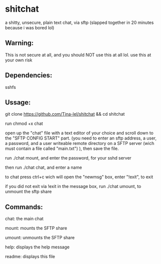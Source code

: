 # shitchat
a shitty, unsecure, plain text chat, via sftp (slapped together in 20 minutes because i was bored lol)

Warning:
-
This is not secure at all, and you should NOT use this at all lol. use this at your own risk

Dependencies:
-
sshfs

Ussage:
-

git clone https://github.com/Tina-lel/shitchat && cd shitchat

run chmod +x chat

open up the "chat" file with a text editor of your choice and scroll down to the "SFTP CONFIG START" part. (you need to enter an sftp address, a user, a password, and a user writeable remote directory on a SFTP server (wich must contain a file called "main.txt") ), then save the file.

run ./chat mount, and enter the password, for your sshd server

then run ./chat chat, and enter a name

to chat press ctrl+c wich will open the "newmsg" box, enter "!exit", to exit

if you did not exit via !exit in the message box, run ./chat umount, to unmount the sftp share

Commands:
-

chat: the main chat

mount: mounts the SFTP share

umount: unmounts the SFTP share

help: displays the help message

readme: displays this file
